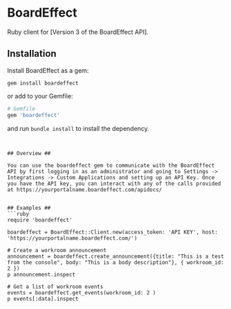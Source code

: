 # BoardEffect

Ruby client for [Version 3 of the BoardEffect API].


## Installation ##

Install BoardEffect as a gem:

```
gem install boardeffect
```

or add to your Gemfile:

```ruby
# Gemfile
gem 'boardeffect'
```

and run `bundle install` to install the dependency.
```


## Overview ##

You can use the boardeffect gem to communicate with the BoardEffect API by first logging in as an administrator and going to Settings -> Integrations -> Custom Applications and setting up an API Key. Once you have the API key, you can interact with any of the calls provided at https://yourportalname.boardeffect.com/apidocs/


## Examples ##
```ruby
require 'boardeffect'

boardeffect = BoardEffect::Client.new(access_token: 'API KEY', host: 'https://yourportalname.boardeffect.com/')

# Create a workroom announcement
announcement = boardeffect.create_announcement({title: "This is a test from the console", body: "This is a body description"}, { workroom_id: 2 })
p announcement.inspect

# Get a list of workroom events
events = boardeffect.get_events(workroom_id: 2 )
p events[:data].inspect
```